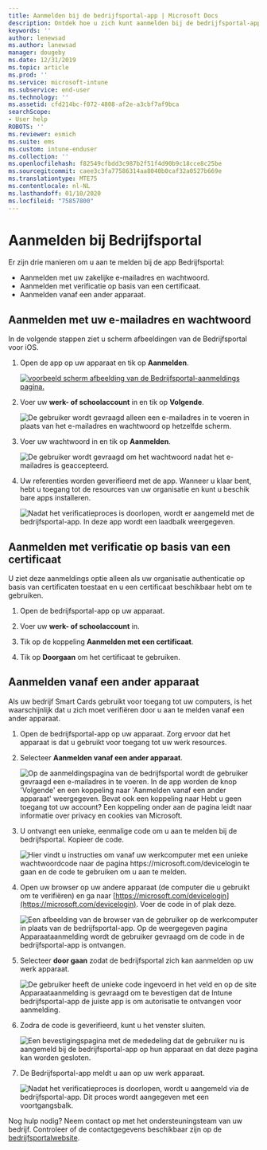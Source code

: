 ```yaml
---
title: Aanmelden bij de bedrijfsportal-app | Microsoft Docs
description: Ontdek hoe u zich kunt aanmelden bij de bedrijfsportal-app op meerdere platformen.
keywords: ''
author: lenewsad
ms.author: lanewsad
manager: dougeby
ms.date: 12/31/2019
ms.topic: article
ms.prod: ''
ms.service: microsoft-intune
ms.subservice: end-user
ms.technology: ''
ms.assetid: cfd214bc-f072-4808-af2e-a3cbf7af9bca
searchScope:
- User help
ROBOTS: ''
ms.reviewer: esmich
ms.suite: ems
ms.custom: intune-enduser
ms.collection: ''
ms.openlocfilehash: f82549cfbdd3c987b2f51f4d90b9c18cce8c25be
ms.sourcegitcommit: caee3c3fa77586314aa8040b0caf32a0527b669e
ms.translationtype: MTE75
ms.contentlocale: nl-NL
ms.lasthandoff: 01/10/2020
ms.locfileid: "75857800"
---
```

# <a name="sign-in-to-company-portal"></a>Aanmelden bij Bedrijfsportal  

Er zijn drie manieren om u aan te melden bij de app Bedrijfsportal:

* Aanmelden met uw zakelijke e-mailadres en wachtwoord.  
* Aanmelden met verificatie op basis van een certificaat.  
* Aanmelden vanaf een ander apparaat.    


## <a name="sign-in-with-your-email-address-and-password"></a>Aanmelden met uw e-mailadres en wachtwoord
In de volgende stappen ziet u scherm afbeeldingen van de Bedrijfsportal voor iOS.  

1. Open de app op uw apparaat en tik op **Aanmelden**.  

   [![voorbeeld scherm afbeelding van de Bedrijfsportal-aanmeldings pagina.](/intune-user-help/media/intune-ios-cp-signin-1908.png)](/intune-user-help/media/intune-ios-cp-signin-lightbox-1908.png#lightbox)  


2. Voer uw **werk- of schoolaccount** in en tik op **Volgende**.

   ![De gebruiker wordt gevraagd alleen een e-mailadres in te voeren in plaats van het e-mailadres en wachtwoord op hetzelfde scherm.](/intune-user-help/media/cp_ios_aad_signin_after_1804_002.png)

3. Voer uw wachtwoord in en tik op **Aanmelden**.

   ![De gebruiker wordt gevraagd om het wachtwoord nadat het e-mailadres is geaccepteerd.](/intune-user-help/media/cp_ios_aad_signin_after_1804_003.png)

4. Uw referenties worden geverifieerd met de app. Wanneer u klaar bent, hebt u toegang tot de resources van uw organisatie en kunt u beschik bare apps installeren.  

   ![Nadat het verificatieproces is doorlopen, wordt er aangemeld met de bedrijfsportal-app. In deze app wordt een laadbalk weergegeven.](/intune-user-help/media/cp_ios_aad_signin_after_1804_004.png)

## <a name="sign-in-with-certificate-based-authentication"></a>Aanmelden met verificatie op basis van een certificaat
U ziet deze aanmeldings optie alleen als uw organisatie authenticatie op basis van certificaten toestaat en u een certificaat beschikbaar hebt om te gebruiken.  

1. Open de bedrijfsportal-app op uw apparaat.  

2. Voer uw **werk- of schoolaccount** in.  

3. Tik op de koppeling **Aanmelden met een certificaat**.  

4. Tik op **Doorgaan** om het certificaat te gebruiken.  

## <a name="sign-in-from-another-device"></a>Aanmelden vanaf een ander apparaat

Als uw bedrijf Smart Cards gebruikt voor toegang tot uw computers, is het waarschijnlijk dat u zich moet verifiëren door u aan te melden vanaf een ander apparaat.  

1. Open de bedrijfsportal-app op uw apparaat. Zorg ervoor dat het apparaat is dat u gebruikt voor toegang tot uw werk resources.       

1. Selecteer **Aanmelden vanaf een ander apparaat**.  

   ![Op de aanmeldingspagina van de bedrijfsportal wordt de gebruiker gevraagd een e-mailadres in te voeren.  In de app worden de knop 'Volgende' en een koppeling naar 'Aanmelden vanaf een ander apparaat' weergegeven. Bevat ook een koppeling naar Hebt u geen toegang tot uw account? Een koppeling onder aan de pagina leidt naar informatie over privacy en cookies van Microsoft.](/intune-user-help/media/cp_ios_aad_signin_after_1804_005.png)

2. U ontvangt een unieke, eenmalige code om u aan te melden bij de bedrijfsportal. Kopieer de code.

   ![Hier vindt u instructies om vanaf uw werkcomputer met een unieke wachtwoordcode naar de pagina https://microsoft.com/devicelogin te gaan en de code te gebruiken om u aan te melden.](/intune-user-help/media/cp_ios_aad_signin_after_1804_006.png)

3. Open uw browser op uw andere apparaat (de computer die u gebruikt om te verifiëren) en ga naar [https://microsoft.com/devicelogin](https://microsoft.com/devicelogin). Voer de code in of plak deze.  

   ![Een afbeelding van de browser van de gebruiker op de werkcomputer in plaats van de bedrijfsportal-app. Op de weergegeven pagina Apparaataanmelding wordt de gebruiker gevraagd om de code in de bedrijfsportal-app is ontvangen.](/intune/media/cp_ios_aad_signin_from_another_device_after_1704_004.png)

4. Selecteer __door gaan__ zodat de bedrijfsportal zich kan aanmelden op uw werk apparaat.   

   ![De gebruiker heeft de unieke code ingevoerd in het veld en op de site Apparaataanmelding is gevraagd om te bevestigen dat de Intune bedrijfsportal-app de juiste app is om autorisatie te ontvangen voor aanmelding.](/intune/media/cp_ios_aad_signin_from_another_device_after_1704_005.png)

5. Zodra de code is geverifieerd, kunt u het venster sluiten.  

   ![Een bevestigingspagina met de mededeling dat de gebruiker nu is aangemeld bij de bedrijfsportal-app op hun apparaat en dat deze pagina kan worden gesloten.](/intune/media/cp_ios_aad_signin_from_another_device_after_1704_006.png)

6. De Bedrijfsportal-app meldt u aan op uw werk apparaat.  

   ![Nadat het verificatieproces is doorlopen, wordt u aangemeld via de bedrijfsportal-app. Dit proces wordt aangegeven met een voortgangsbalk.](/intune-user-help/media/cp_ios_aad_signin_after_1804_007.png)

Nog hulp nodig? Neem contact op met het ondersteuningsteam van uw bedrijf. Controleer of de contactgegevens beschikbaar zijn op de [bedrijfsportalwebsite](https://go.microsoft.com/fwlink/?linkid=2010980).  

